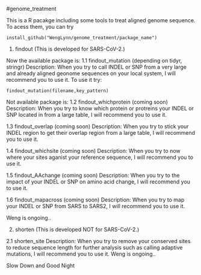 #genome_treatment

This is a R pacakge including some tools to treat aligned genome sequence. To acess them, you can try

  	install_github("WengLynn/genome_treatment/package_name")
 
1. findout (This is developed for SARS-CoV-2.)

Now the available package is: 1.1 findout_mutation (depending on tidyr, stringr) Description: When you try to call INDEL or SNP from a very large and already aligned geonome sequences on your local system, I will recommend you to use it. To use it try:

	findout_mutation(filename,key_pattern)
  
Not available package is: 1.2 findout_whichprotein (coming soon) Description: When you try to know which protein or protreins your INDEL or SNP located in from a large table, I will recommend you to use it.

1.3 findout_overlap (coming soon) Description: When you try to stick your INDEL region to get their overlap region from a large table, I will recommend you to use it.

1.4 findout_whichsite (coming soon) Description: When you try to now where your sites aganist your reference sequence, I will recommend you to use it.

1.5 findout_AAchange (coming soon) Description: When you try to the impact of your INDEL or SNP on amino acid change, I will recommend you to use it.

1.6 findout_mapacross (coming soon) Description: When you try to map your INDEL or SNP from SARS to SARS2, I will recommend you to use it.

Weng is ongoing..

2. shorten (This is developed NOT for SARS-CoV-2.) 

2.1 shorten_site Description: When you try to remove your conserved sites to reduce sequence length for further analysis such as calling adaptive mutations, I will recommend you to use it.
Weng is ongoing..

Slow Down and Good Night
